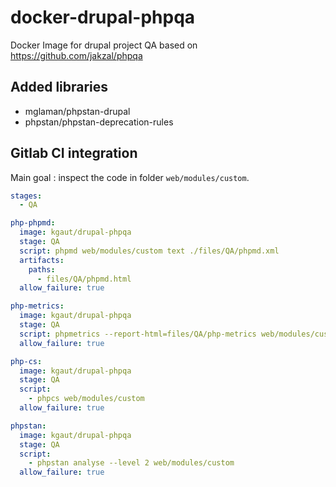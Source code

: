 # docker-drupal-phpqa

Docker Image for drupal project QA based on https://github.com/jakzal/phpqa

## Added libraries
  - mglaman/phpstan-drupal
  - phpstan/phpstan-deprecation-rules
  
## Gitlab CI integration

Main goal : inspect the code in folder `web/modules/custom`.

```yaml
stages:
  - QA

php-phpmd:
  image: kgaut/drupal-phpqa
  stage: QA
  script: phpmd web/modules/custom text ./files/QA/phpmd.xml
  artifacts:
    paths:
      - files/QA/phpmd.html
  allow_failure: true

php-metrics:
  image: kgaut/drupal-phpqa
  stage: QA
  script: phpmetrics --report-html=files/QA/php-metrics web/modules/custom
  allow_failure: true

php-cs:
  image: kgaut/drupal-phpqa
  stage: QA
  script:
    - phpcs web/modules/custom
  allow_failure: true

phpstan:
  image: kgaut/drupal-phpqa
  stage: QA
  script:
    - phpstan analyse --level 2 web/modules/custom
  allow_failure: true
  ```

